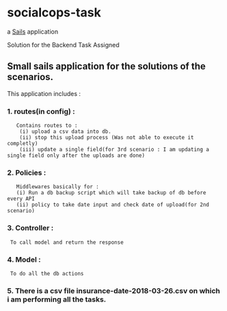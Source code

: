 # socialcops-task

a [Sails](http://sailsjs.org) application

Solution for the Backend Task Assigned

## Small sails application for the solutions of the scenarios.
This application includes :
### 1. routes(in config) : 
       Contains routes to : 
        (i) upload a csv data into db.
        (ii) stop this upload process (Was not able to execute it completly)
        (iii) update a single field(for 3rd scenario : I am updating a single field only after the uploads are done)

### 2. Policies : 
       Middlewares basically for :
       (i) Run a db backup script which will take backup of db before every API
       (ii) policy to take date input and check date of upload(for 2nd scenario)

### 3. Controller :
     To call model and return the response

### 4. Model :
     To do all the db actions

### 5. There is a csv file insurance-date-2018-03-26.csv on which i am performing all the tasks.
